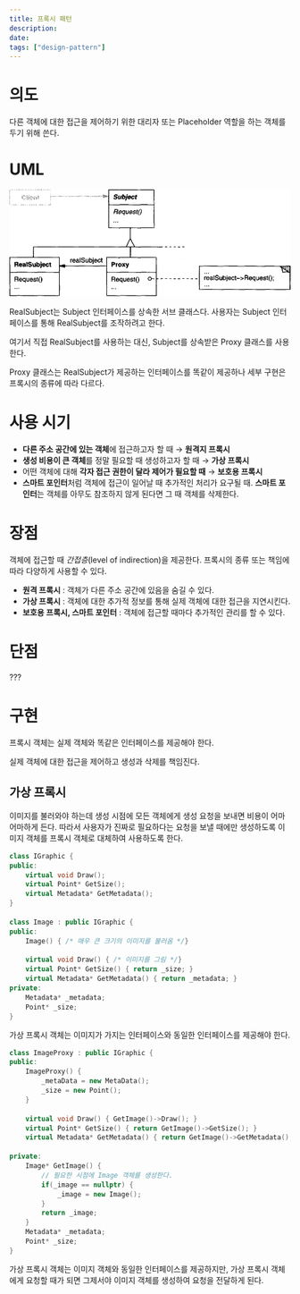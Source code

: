 ```yaml
---
title: 프록시 패턴
description:
date:
tags: ["design-pattern"]
---
```


# 의도

다른 객체에 대한 접근을 제어하기 위한 대리자 또는 Placeholder 역할을 하는 객체를 두기 위해 쓴다.

# UML

![Alt text](image.png)

RealSubject는 Subject 인터페이스를 상속한 서브 클래스다. 사용자는 Subject 인터페이스를 통해 RealSubject를 조작하려고 한다.

여기서 직접 RealSubject를 사용하는 대신, Subject를 상속받은 Proxy 클래스를 사용한다.

Proxy 클래스는 RealSubject가 제공하는 인터페이스를 똑같이 제공하나 세부 구현은 프록시의 종류에 따라 다르다.

# 사용 시기

- **다른 주소 공간에 있는 객체**에 접근하고자 할 때 → **원격지 프록시**
- **생성 비용이 큰 객체**를 정말 필요할 때 생성하고자 할 때 → **가상 프록시**
- 어떤 객체에 대해 **각자 접근 권한이 달라 제어가 필요할 때** → **보호용 프록시**
- **스마트 포인터**처럼 객체에 접근이 일어날 때 추가적인 처리가 요구될 때. **스마트 포인터**는 객체를 아무도 참조하지 않게 된다면 그 때 객체를 삭제한다.

# 장점

객체에 접근할 때 *간접층*(level of indirection)을 제공한다. 프록시의 종류 또는 책임에 따라 다양하게 사용할 수 있다.

- **원격 프록시** : 객체가 다른 주소 공간에 있음을 숨길 수 있다.
- **가상 프록시** : 객체에 대한 추가적 정보를 통해 실제 객체에 대한 접근을 지연시킨다.
- **보호용 프록시, 스마트 포인터** : 객체에 접근할 때마다 추가적인 관리를 할 수 있다.

# 단점

???

# 구현

프록시 객체는 실제 객체와 똑같은 인터페이스를 제공해야 한다.

실제 객체에 대한 접근을 제어하고 생성과 삭제를 책임진다.

## 가상 프록시

이미지를 불러와야 하는데 생성 시점에 모든 객체에게 생성 요청을 보내면 비용이 어마어마하게 든다. 따라서 사용자가 진짜로 필요하다는 요청을 보낼 때에만 생성하도록 이미지 객체를 프록시 객체로 대체하여 사용하도록 한다.

```cpp
class IGraphic {
public:
    virtual void Draw();
    virtual Point* GetSize();
    virtual Metadata* GetMetadata();
}

class Image : public IGraphic {
public:
    Image() { /* 매우 큰 크기의 이미지를 불러옴 */}

    virtual void Draw() { /* 이미지를 그림 */}
    virtual Point* GetSize() { return _size; }
    virtual Metadata* GetMetadata() { return _metadata; }
private:
    Metadata* _metadata;
    Point* _size;
}
```

가상 프록시 객체는 이미지가 가지는 인터페이스와 동일한 인터페이스를 제공해야 한다.

```cpp
class ImageProxy : public IGraphic {
public:
    ImageProxy() {
        _metaData = new MetaData();
        _size = new Point();
    }

    virtual void Draw() { GetImage()->Draw(); }
    virtual Point* GetSize() { return GetImage()->GetSize(); }
    virtual Metadata* GetMetadata() { return GetImage()->GetMetadata(); }

private:
    Image* GetImage() {
        // 필요한 시점에 Image 객체를 생성한다.
        if(_image == nullptr) {
            _image = new Image();
        }
        return _image;
    }
    Metadata* _metadata;
    Point* _size;
}
```

가상 프록시 객체는 이미지 객체와 동일한 인터페이스를 제공하지만, 가상 프록시 객체에게 요청할 때가 되면 그제서야 이미지 객체를 생성하여 요청을 전달하게 된다.
